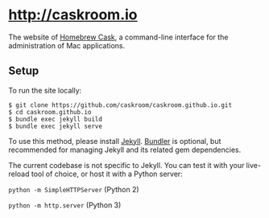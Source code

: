 # http://caskroom.io
The website of [Homebrew Cask](https://github.com/phinze/homebrew-cask), a command-line interface for the administration of Mac applications.

## Setup

To run the site locally:

```shell
$ git clone https://github.com/caskroom/caskroom.github.io.git
$ cd caskroom.github.io
$ bundle exec jekyll build
$ bundle exec jekyll serve
```

To use this method, please install [Jekyll][]. [Bundler][] is optional, but recommended for managing Jekyll and its related gem dependencies.

The current codebase is not specific to Jekyll. You can test it with your live-reload tool of choice, or host it with a Python server:

`python -m SimpleHTTPServer` (Python 2)

`python -m http.server` (Python 3)

[Jekyll]: https://github.com/jekyll/jekyll
[Bundler]: https://github.com/bundler/bundler
